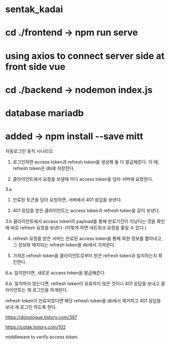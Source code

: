 ﻿# sentak_kadai

# cd ./frontend -> npm run serve

# using axios to connect server side at front side vue

# cd ./backend -> nodemon index.js

# database mariadb

# added -> npm install --save mitt





자동로그인 동작 시나리오
1. 로그인하면 access token과 refresh token을 생성해 둘 다 발급해준다. 이 때, refresh token은 db에 저장한다.

2. 클라이언트에서 요청을 보낼때 마다 access token을 담아 서버에 요청한다.

3.a

  1. 만료된 토큰을 담아 요청하면, 서버에서 401 응답을 보낸다.

  2. 401 응답을 받은 클라이언트는 access token과 refresh token을 같이 보낸다.

3.b 클라이언트에서 access token의 payload를 통해 만료기간이 지났다는 것을 확인해 바로 refresh 요청을 보낸다. (이렇게 하면 네트워크 요청을 줄일 수 있다.)

4. refresh 요청을 받은 서버는 만료된 access token을 통해 회원 정보를 뽑아내고, 그 정보와 매치되는 refresh token을 db에서 가져온다.

5.  가져온 refresh token을 클라이언트로부터 받은 refresh token과 일치하는지 확인한다.

6.a. 일치한다면, 새로운 access token을 발급해준다.

6.b. 일치하지 않는다면, refresh token이 유효하지 않은 것이니 401 응답을 보내고 클라이언트는 재 로그인을 하게된다.

 

refresh token이 만료되었다면 해당 refresh token을 db에서 제거하고 401 응답을 보내 재 로그인 하도록 한다.



https://donologue.tistory.com/397

https://cotak.tistory.com/102


middleware to verify access token.
